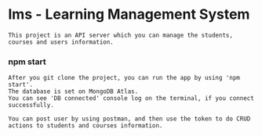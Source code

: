 # lms - Learning Management System
	This project is an API server which you can manage the students, courses and users information. 
	
### npm start
	After you git clone the project, you can run the app by using 'npm start'.
	The database is set on MongoDB Atlas.
	You can see 'DB connected' console log on the terminal, if you connect successfully.
	
	You can post user by using postman, and then use the token to do CRUD actions to students and courses information.
